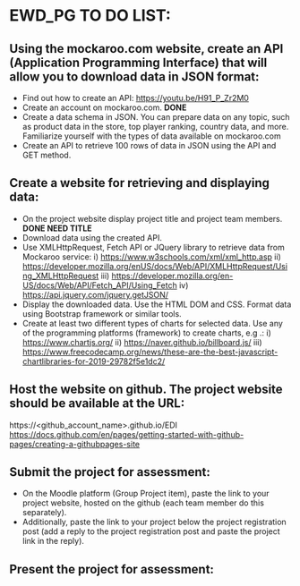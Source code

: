 # EWD_PG TO DO LIST:

## Using the mockaroo.com website, create an API (Application Programming Interface) that will allow you to download data in JSON format:

- Find out how to create an API: https://youtu.be/H91_P_Zr2M0
- Create an account on mockaroo.com. **DONE**
- Create a data schema in JSON. You can prepare data on any topic, such as product data in the store, top player ranking, country data, and more. Familiarize yourself with the types of data available on mockaroo.com
- Create an API to retrieve 100 rows of data in JSON using the API and GET method.

## Create a website for retrieving and displaying data:

- On the project website display project title and project team members. **DONE NEED TITLE**
- Download data using the created API.
- Use XMLHttpRequest, Fetch API or JQuery library to retrieve data from Mockaroo service: 
i) https://www.w3schools.com/xml/xml_http.asp
ii) https://developer.mozilla.org/enUS/docs/Web/API/XMLHttpRequest/Using_XMLHttpRequest
iii) https://developer.mozilla.org/en-US/docs/Web/API/Fetch_API/Using_Fetch
iv) https://api.jquery.com/jquery.getJSON/
- Display the downloaded data. Use the HTML DOM and CSS. Format data using Bootstrap framework or similar tools.
- Create at least two different types of charts for selected data. Use any of the programming platforms (framework) to create charts, e.g .:
i) https://www.chartjs.org/
ii) https://naver.github.io/billboard.js/
iii) https://www.freecodecamp.org/news/these-are-the-best-javascript-chartlibraries-for-2019-29782f5e1dc2/

## Host the website on github. The project website should be available at the URL:

https://<github_account_name>.github.io/EDI
https://docs.github.com/en/pages/getting-started-with-github-pages/creating-a-githubpages-site

## Submit the project for assessment:
- On the Moodle platform (Group Project item), paste the link to your project website, hosted on the github (each team member do this separately).
- Additionally, paste the link to your project below the project registration post (add a reply to the project registration post and paste the project link in the reply).

## Present the project for assessment: